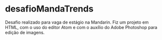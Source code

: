 # desafioMandaTrends
Desafio realizado para vaga de estágio na Mandarin. Fiz um projeto em HTML, com o uso do editor Atom e com o auxílio do Adobe Photoshop para edição de imagens.
